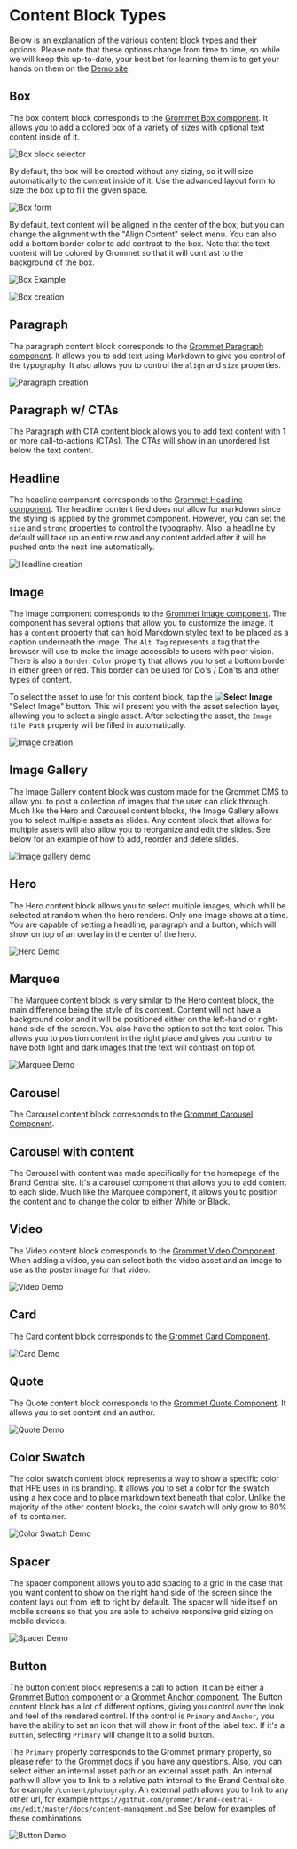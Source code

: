 # Content Block Types

Below is an explanation of the various content block types and their options.  Please note that these options change from time to time, so while we will keep this up-to-date, your best bet for learning them is to get your hands on them on the [Demo site](https://bc.8ar.ms/dashboard).

## Box

The box content block corresponds to the [Grommet Box component](https://grommet.github.io/docs/box).  It allows you to add a colored box of a variety of sizes with optional text content inside of it.

![Box block selector](_media/box-selector.png)

By default, the box will be created without any sizing, so it will size automatically to the content inside of it.  Use the advanced layout form to size the box up to fill the given space.

![Box form](_media/box-form.png)

By default, text content will be aligned in the center of the box, but you can change the alignment with the "Align Content" select menu.  You can also add a bottom border color to add contrast to the box.  Note that the text content will be colored by Grommet so that it will contrast to the background of the box.

![Box Example](_media/box-example.png)

![Box creation](_media/box-creation-example.gif)

## Paragraph

The paragraph content block corresponds to the [Grommet Paragraph component](https://grommet.github.io/docs/paragraph).  It allows you to add text using Markdown to give you control of the typography.  It also allows you to control the `align` and `size` properties.

![Paragraph creation](_media/paragraph-creation-example.gif)

## Paragraph w/ CTAs
The Paragraph with CTA content block allows you to add text content with 1 or more call-to-actions (CTAs).  The CTAs will show in an unordered list below the text content.

## Headline

The headline component corresponds to the [Grommet Headline component](https://grommet.github.io/docs/headline). The headline content field does not allow for markdown since the styling is applied by the grommet component.  However, you can set the `size` and `strong` properties to control the typography.  Also, a headline by default will take up an entire row and any content added after it will be pushed onto the next line automatically.

![Headline creation](_media/headline-creation-example.gif)

## Image

The Image component corresponds to the [Grommet Image component](https://grommet.github.io/docs/image).  The component has several options that allow you to customize the image.  It has a `content` property that can hold Markdown styled text to be placed as a caption underneath the image.  The `Alt Tag` represents a tag that the browser will use to make the image accessible to users with poor vision.  There is also a `Border Color` property that allows you to set a bottom border in either green or red.  This border can be used for Do's / Don'ts and other types of content.

To select the asset to use for this content block, tap the __![Select Image](_media/select-image.png)__ "Select Image" button.  This will present you with the asset selection layer, allowing you to select a single asset.  After selecting the asset, the `Image file Path` property will be filled in automatically.

![Image creation](_media/image-creation-example.gif)

## Image Gallery
The Image Gallery content block was custom made for the Grommet CMS to allow you to post a collection of images that the user can click through.  Much like the Hero and Carousel content blocks, the Image Gallery allows you to select multiple assets as slides. Any content block that allows for multiple assets will also allow you to reorganize and edit the slides.  See below for an example of how to add, reorder and delete slides.

![Image gallery demo](_media/image-gallery-demo.gif)

## Hero
The Hero content block allows you to select multiple images, which whill be selected at random when the hero renders.  Only one image shows at a time.  You are capable of setting a headline, paragraph and a button, which will show on top of an overlay in the center of the hero.

![Hero Demo](_media/hero-demo.gif)

## Marquee
The Marquee content block is very similar to the Hero content block, the main difference being the style of its content.  Content will not have a background color and it will be positioned either on the left-hand or right-hand side of the screen.  You also have the option to set the text color.  This allows you to position content in the right place and gives you control to have both light and dark images that the text will contrast on top of.

![Marquee Demo](_media/marquee-demo.gif)

## Carousel
The Carousel content block corresponds to the [Grommet Carousel Component](https://grommet.github.io/docs/carousel).

## Carousel with content
The Carousel with content was made specifically for the homepage of the Brand Central site.  It's a carousel component that allows you to add content to each slide.  Much like the Marquee component, it allows you to position the content and to change the color to either White or Black.

## Video
The Video content block corresponds to the [Grommet Video Component](https://grommet.github.io/docs/video).  When adding a video, you can select both the video asset and an image to use as the poster image for that video.

![Video Demo](_media/video-demo.gif)

## Card
The Card content block corresponds to the [Grommet Card Component](https://grommet.github.io/docs/card).

![Card Demo](_media/card-demo.gif)

## Quote
The Quote content block corresponds to the [Grommet Quote Component](https://grommet.github.io/docs/quote).  It allows you to set content and an author.

![Quote Demo](_media/quote-demo.gif)

## Color Swatch
The color swatch content block represents a way to show a specific color that HPE uses in its branding.  It allows you to set a color for the swatch using a hex code and to place markdown text beneath that color.  Unlike the majority of the other content blocks, the color swatch will only grow to 80% of its container.

![Color Swatch Demo](_media/color-swatch-demo.gif)

## Spacer
The spacer component allows you to add spacing to a grid in the case that you want content to show on the right hand side of the screen since the content lays out from left to right by default.  The spacer will hide itself on mobile screens so that you are able to acheive responsive grid sizing on mobile devices.

![Spacer Demo](_media/spacer-layout-example.gif)

## Button
The button content block represents a call to action.  It can be either a [Grommet Button component](https://grommet.github.io/docs/button) or a [Grommet Anchor component](https://grommet.github.io/docs/anchor).   The Button content block has a lot of different options, giving you control over the look and feel of the rendered control.  If the control is `Primary` and `Anchor`, you have the ability to set an icon that will show in front of the label text.  If it's a `Button`, selecting `Primary` will change it to a solid button.  

The `Primary` property corresponds to the Grommet primary property, so please refer to the [Grommet docs](https://grommet.github.io/) if you have any questions.  Also, you can select either an internal asset path or an external asset path.  An internal path will allow you to link to a relative path internal to the Brand Central site, for example `/content/photography`.  An external path allows you to link to any other url, for example `https://github.com/grommet/brand-central-cms/edit/master/docs/content-management.md`  See below for examples of these combinations.

![Button Demo](_media/button-demo.gif)